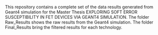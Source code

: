 This repository contains a complete set of the data results generated from Geant4 simulation for the Master Thesis EXPLORING SOFT ERROR SUSCEPTIBILITY IN FET DEVICES VIA GEANT4 SIMULATION.
The folder Raw_Results shows the raw results from the Geant4 simulation.
The folder Final_Results bring the filtered results for each technology.
